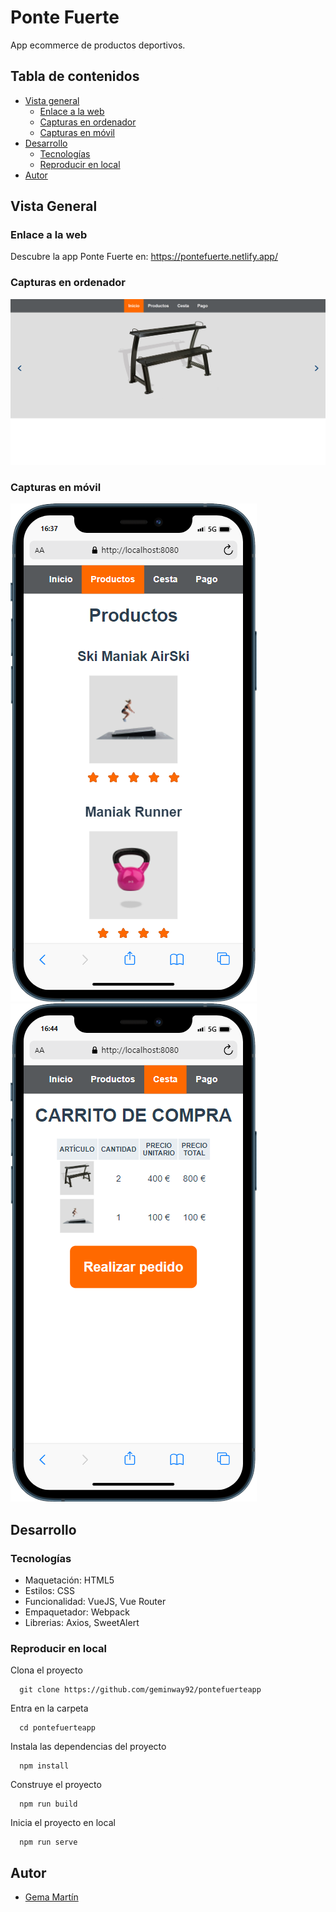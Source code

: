 # Ponte Fuerte

App ecommerce de productos deportivos.

## Tabla de contenidos
- [Vista general](#vista-general)
  - [Enlace a la web](#enlace-a-la-web)
  - [Capturas en ordenador](#capturas-en-ordenador)
  - [Capturas en móvil](#capturas-en-móvil)
- [Desarrollo](#desarrollo)
  - [Tecnologías](#tecnologías)
  - [Reproducir en local](#reproducir-en-local)
- [Autor](#autor)
## Vista General
### Enlace a la web
Descubre la app Ponte Fuerte en:
https://pontefuerte.netlify.app/

### Capturas en ordenador
![Captura de pantalla en el ordenador](./public/assets/image-readme/home-escritorio.png)

### Capturas en móvil
![Captura de pantalla en móvil](./public/assets/image-readme/mobile-productos.png)
![Captura de pantalla en móvil](./public/assets/image-readme/mobile-cesta.png)

## Desarrollo
### Tecnologías
- Maquetación: HTML5
- Estilos: CSS
- Funcionalidad: VueJS, Vue Router
- Empaquetador: Webpack
- Librerias: Axios, SweetAlert

### Reproducir en local
Clona el proyecto
```
  git clone https://github.com/geminway92/pontefuerteapp
```
Entra en la carpeta
```
  cd pontefuerteapp
```
Instala las dependencias del proyecto
```
  npm install
```
Construye el proyecto
```
  npm run build
```
Inicia el proyecto en local
```
  npm run serve
```

## Autor
- [Gema Martín](https://github.com/geminway92)
